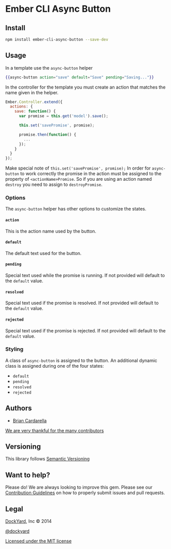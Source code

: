 # Ember CLI Async Button

## Install ##

```bash
npm install ember-cli-async-button --save-dev
```

## Usage ##

In a template use the `async-button` helper

```handlebars
{{async-button action="save" default="Save" pending="Saving..."}}
```

In the controller for the template you must create an action that matches the name 
given in the helper.

```js
Ember.Controller.extend({
  actions: {
    save: function() {
      var promise = this.get('model').save();

      this.set('savePromise', promise);

      promise.then(function() {
        ...
      });
    }
  }
});
```

Make special note of `this.set('savePromise', promise);` In order for
`async-button` to work correctly the promise in the action must be
assigned to the property of `<actionName>Promise`. So if you are using
an action named `destroy` you need to assign to `destroyPromise`.

### Options ###

The `async-button` helper has other options to customize the states.

#### `action` ####

This is the action name used by the button.

#### `default` ####

The default text used for the button.

#### `pending` ####

Special text  used while the promise is running. If not provided will default
to the `default` value.

#### `resolved` ####

Special text  used if the promise is resolved. If not provided will default
to the `default` value.

#### `rejected` ####

Special text  used if the promise is rejected. If not provided will default
to the `default` value.

### Styling ###

A class of `async-button` is assigned to the button. An additional
dynamic class is assigned during one of the four states:

* `default`
* `pending`
* `resolved`
* `rejected`

## Authors ##

* [Brian Cardarella](http://twitter.com/bcardarella)

[We are very thankful for the many contributors](https://github.com/dockyard/ember-cli-async-button/graphs/contributors)

## Versioning ##

This library follows [Semantic Versioning](http://semver.org)

## Want to help? ##

Please do! We are always looking to improve this gem. Please see our
[Contribution Guidelines](https://github.com/dockyard/ember-cli-async-button/blob/master/CONTRIBUTING.md)
on how to properly submit issues and pull requests.

## Legal ##

[DockYard](http://dockyard.com), Inc &copy; 2014

[@dockyard](http://twitter.com/dockyard)

[Licensed under the MIT license](http://www.opensource.org/licenses/mit-license.php)
